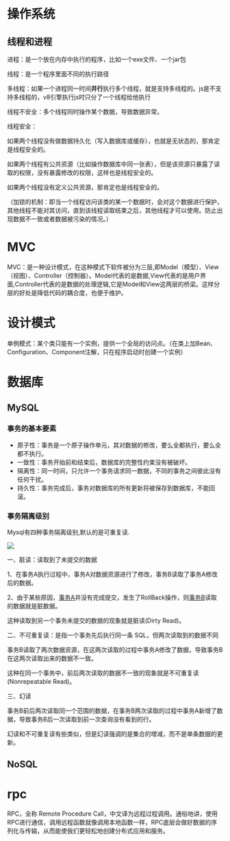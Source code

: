 # 操作系统

## 线程和进程

进程：是一个放在内存中执行的程序，比如一个exe文件、一个jar包

线程：是一个程序里面不同的执行路径

多线程：如果一个进程同一时间**并行**执行多个线程，就是支持多线程的。js是不支持多线程的，v8引擎执行js时只分了一个线程给他执行

线程不安全：多个线程同时操作某个数据，导致数据异常。



线程安全：

如果两个线程没有做数据持久化（写入数据库或缓存），也就是无状态的，那肯定是线程安全的。

如果两个线程有公共资源（比如操作数据库中同一张表），但是该资源只暴露了读取的权限，没有暴露修改的权限，这样也是线程安全的。

如果两个线程没有定义公共资源，那肯定也是线程安全的。

（加锁的机制：即当一个线程访问该类的某一个数据时，会对这个数据进行保护，其他线程不能对其访问，直到该线程读取结束之后，其他线程才可以使用。防止出现数据不一致或者数据被污染的情况。）



# MVC

MVC：是一种设计模式，在这种模式下软件被分为三层,即Model（模型）、View（视图）、Controller（控制器）。Model代表的是数据,View代表的是用户界面,Controller代表的是数据的处理逻辑,它是Model和View这两层的桥梁。这样分层的好处是降低代码的耦合度，也便于维护。

# 设计模式

单例模式：某个类只能有一个实例，提供一个全局的访问点。（在类上加Bean、Configuration、Component注解，只在程序启动时创建一个实例）

# 数据库

## MySQL

### 事务的基本要素

- 原子性：事务是一个原子操作单元，其对数据的修改，要么全都执行，要么全都不执行。
- 一致性：事务开始前和结束后，数据库的完整性约束没有被破坏。
- 隔离性：同一时间，只允许一个事务请求同一数据，不同的事务之间彼此没有任何干扰。
- 持久性：事务完成后，事务对数据库的所有更新将被保存到数据库，不能回滚。

### 事务隔离级别

Mysql有四种事务隔离级别,默认的是可重复读.

![](https://cdn.jsdelivr.net/gh/1323216010/cdn/picture/md/interview/%E5%9B%9B%E7%A7%8D%E4%BA%8B%E5%8A%A1%E9%9A%94%E7%A6%BB%E7%BA%A7%E5%88%AB.png)

一、脏读：读取到了未提交的数据

1、在事务A执行过程中，事务A对数据资源进行了修改，事务B读取了事务A修改后的数据。

2、由于某些原因，[事务A](https://www.zhihu.com/search?q=事务A&search_source=Entity&hybrid_search_source=Entity&hybrid_search_extra={"sourceType"%3A"answer"%2C"sourceId"%3A1873975439})并没有完成提交，发生了RollBack操作，则[事务B](https://www.zhihu.com/search?q=事务B&search_source=Entity&hybrid_search_source=Entity&hybrid_search_extra={"sourceType"%3A"answer"%2C"sourceId"%3A1873975439})读取的数据就是脏数据。

这种读取到另一个事务未提交的数据的现象就是脏读(Dirty Read)。

二、不可重复读：是指一个事务先后执行同一条 SQL，但两次读取到的数据不同

事务B读取了两次数据资源，在这两次读取的过程中事务A修改了数据，导致事务B在这两次读取出来的数据不一致。

这种在同一个事务中，前后两次读取的数据不一致的现象就是不可重复读(Nonrepeatable Read)。

三、幻读

事务B前后两次读取同一个范围的数据，在事务B两次读取的过程中事务A新增了数据，导致事务B后一次读取到前一次查询没有看到的行。

幻读和不可重复读有些类似，但是幻读强调的是集合的增减，而不是单条数据的更新。



## NoSQL

# rpc

RPC，全称 Remote Procedure Call，中文译为远程过程调用。通俗地讲，使用RPC进行通信，调用远程函数就像调用本地函数一样，RPC底层会做好数据的序列化与传输，从而能使我们更轻松地创建分布式应用和服务。